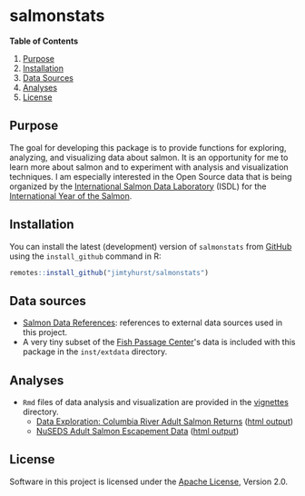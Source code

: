 # salmonstats

**Table of Contents**

1. [Purpose](#installation)
1. [Installation](#installation)
1. [Data Sources](#data-sources)
1. [Analyses](#analyses)
1. [License](#license)

## Purpose

The goal for developing this package is to provide functions for exploring, analyzing, and visualizing data about salmon. It is an opportunity for me to learn more about salmon and to experiment with analysis and visualization techniques. I am especially interested in the Open Source data that is being organized by the [International Salmon Data Laboratory](https://yearofthesalmon.org/project/international-salmon-data-laboratory/) (ISDL) for the [International Year of the Salmon](https://yearofthesalmon.org/).

## Installation

You can install the latest (development) version of `salmonstats` from [GitHub](https://github.com/jimtyhurst) using the `install_github` command in R:

``` r
remotes::install_github("jimtyhurst/salmonstats")
```

## Data sources

* [Salmon Data References](./docs/salmon-data-references.md): references to external data sources used in this project.
* A very tiny subset of the [Fish Passage Center](http://www.fpc.org/)'s data is included with this package in the `inst/extdata` directory.

## Analyses

* `Rmd` files of data analysis and visualization are provided in the [vignettes](./vignettes/) directory.
    * [Data Exploration: Columbia River Adult Salmon Returns](./vignettes/columbia-river-adult-salmon-returns.Rmd) ([html output](http://htmlpreview.github.io/?https://github.com/jimtyhurst/salmonstats/blob/master/docs/columbia-river-adult-salmon-returns.html))
    * [NuSEDS Adult Salmon Escapement Data](./vignettes/nuseds-adult-salmon-escapement-data.Rmd) ([html output](http://htmlpreview.github.io/?https://github.com/jimtyhurst/salmonstats/blob/master/docs/nuseds-adult-salmon-escapement-data.html))

## License

Software in this project is licensed under the [Apache License](./LICENSE.md), Version 2.0.
